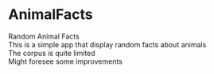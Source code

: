 # AnimalFacts
Random Animal Facts<br>
This is a simple app that display random facts about animals<br>
The corpus is quite limited<br>
Might foresee some improvements<br>

